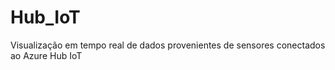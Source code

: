 # Hub_IoT
 Visualização em tempo real de dados provenientes de sensores conectados ao Azure Hub IoT
